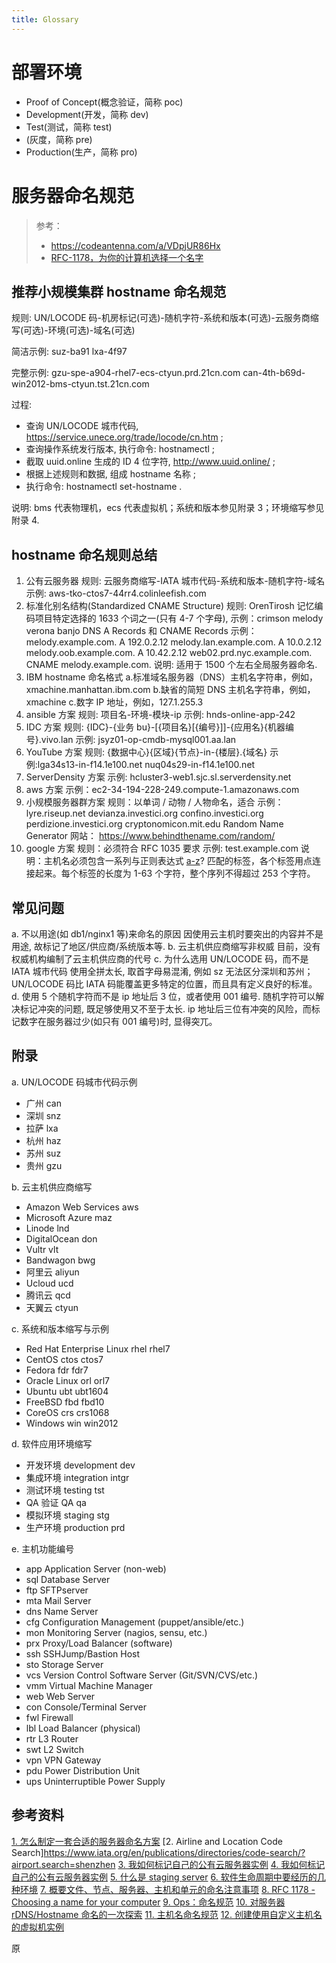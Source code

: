 ```yaml
---
title: Glossary
---
```


# 部署环境

- Proof of Concept(概念验证，简称 poc)
- Development(开发，简称 dev)
- Test(测试，简称 test)
- (灰度，简称 pre)
- Production(生产，简称 pro)

# 服务器命名规范

> 参考：
> 
> - <https://codeantenna.com/a/VDpjUR86Hx>
> - [RFC-1178，为你的计算机选择一个名字](https://datatracker.ietf.org/doc/html/rfc1178)

## 推荐小规模集群 hostname 命名规范

规则: UN/LOCODE 码-机房标记(可选)-随机字符-系统和版本(可选)-云服务商缩写(可选)-环境(可选)-域名(可选)

简洁示例: suz-ba91 lxa-4f97

完整示例: gzu-spe-a904-rhel7-ecs-ctyun.prd.21cn.com can-4th-b69d-win2012-bms-ctyun.tst.21cn.com

过程:

- 查询 UN/LOCODE 城市代码, https://service.unece.org/trade/locode/cn.htm ;
- 查询操作系统发行版本, 执行命令: hostnamectl ;
- 截取 uuid.online 生成的 ID 4 位字符, http://www.uuid.online/ ;
- 根据上述规则和数据, 组成 hostname 名称 ;
- 执行命令: hostnamectl set-hostname .

说明: bms 代表物理机，ecs 代表虚拟机；系统和版本参见附录 3；环境缩写参见附录 4.

## hostname 命名规则总结

1. 公有云服务器
   规则: 云服务商缩写-IATA 城市代码-系统和版本-随机字符-域名
   示例: aws-tko-ctos7-44rr4.colinleefish.com
2. 标准化别名结构(Standardized CNAME Structure)
   规则: OrenTirosh 记忆编码项目特定选择的 1633 个词之一(只有 4-7 个字母),
   示例：crimson melody verona banjo
   DNS A Records 和 CNAME Records 示例：
   melody.example.com. A 192.0.2.12
   melody.lan.example.com. A 10.0.2.12
   melody.oob.example.com. A 10.42.2.12
   web02.prd.nyc.example.com. CNAME melody.example.com.
   说明: 适用于 1500 个左右全局服务器命名.
3. IBM hostname 命名格式
   a.标准域名服务器（DNS）主机名字符串，例如，xmachine.manhattan.ibm.com
   b.缺省的简短 DNS 主机名字符串，例如，xmachine
   c.数字 IP 地址，例如，127.1.255.3
4. ansible 方案
   规则: 项目名-环境-模块-ip
   示例: hnds-online-app-242
5. IDC 方案
   规则: {IDC}-{业务 bu}-\[{项目名}\[{编号}]]-{应用名}{机器编号}.vivo.lan
   示例: jsyz01-op-cmdb-mysql001.aa.lan
6. YouTube 方案
   规则: {数据中心}{区域}{节点}-in-{楼层}.{域名}
   示例:lga34s13-in-f14.1e100.net nuq04s29-in-f14.1e100.net
7. ServerDensity 方案
   示例: hcluster3-web1.sjc.sl.serverdensity.net
8. aws 方案
   示例：ec2-34-194-228-249.compute-1.amazonaws.com
9. 小规模服务器群方案
   规则：以单词 / 动物 / 人物命名，适合
   示例：lyre.riseup.net
   devianza.investici.org
   confino.investici.org
   perdizione.investici.org
   cryptonomicon.mit.edu
   Random Name Generator 网站：
   https://www.behindthename.com/random/
10. google 方案
    规则：必须符合 RFC 1035 要求
    示例: test.example.com
    说明：主机名必须包含一系列与正则表达式 [a-z](https://codeantenna.com/a/%5B-a-z0-9%5D*%5Ba-z0-9%5D)? 匹配的标签，各个标签用点连接起来。每个标签的长度为 1-63 个字符，整个序列不得超过 253 个字符。

## 常见问题

a. 不以用途(如 db1/nginx1 等)来命名的原因
因使用云主机时要突出的内容并不是用途, 故标记了地区/供应商/系统版本等.
b. 云主机供应商缩写非权威
目前，没有权威机构编制了云主机供应商的代号
c. 为什么选用 UN/LOCODE 码，而不是 IATA 城市代码
使用全拼太长, 取首字母易混淆, 例如 sz 无法区分深圳和苏州；
UN/LOCODE 码比 IATA 码能覆盖更多特定的位置，而且具有定义良好的标准。
d. 使用 5 个随机字符而不是 ip 地址后 3 位，或者使用 001 编号.
随机字符可以解决标记冲突的问题, 既足够使用又不至于太长.
ip 地址后三位有冲突的风险，而标记数字在服务器过少(如只有 001 编号)时, 显得突兀。

## 附录

a. UN/LOCODE 码城市代码示例

- 广州 can
- 深圳 snz
- 拉萨 lxa
- 杭州 haz
- 苏州 suz
- 贵州 gzu

b. 云主机供应商缩写

- Amazon Web Services aws
- Microsoft Azure maz
- Linode lnd
- DigitalOcean don
- Vultr vlt
- Bandwagon bwg
- 阿里云 aliyun
- Ucloud ucd
- 腾讯云 qcd
- 天翼云 ctyun

c. 系统和版本缩写与示例

- Red Hat Enterprise Linux rhel rhel7
- CentOS ctos ctos7
- Fedora fdr fdr7
- Oracle Linux orl orl7
- Ubuntu ubt ubt1604
- FreeBSD fbd fbd10
- CoreOS crs crs1068
- Windows win win2012

d. 软件应用环境缩写

- 开发环境 development dev
- 集成环境 integration intgr
- 测试环境 testing tst
- QA 验证 QA qa
- 模拟环境 staging stg
- 生产环境 production prd

e. 主机功能编号

- app Application Server (non-web)
- sql Database Server
- ftp SFTPserver
- mta Mail Server
- dns Name Server
- cfg Configuration Management (puppet/ansible/etc.)
- mon Monitoring Server (nagios, sensu, etc.)
- prx Proxy/Load Balancer (software)
- ssh SSHJump/Bastion Host
- sto Storage Server
- vcs Version Control Software Server (Git/SVN/CVS/etc.)
- vmm Virtual Machine Manager
- web Web Server
- con Console/Terminal Server
- fwl Firewall
- lbl Load Balancer (physical)
- rtr L3 Router
- swt L2 Switch
- vpn VPN Gateway
- pdu Power Distribution Unit
- ups Uninterruptible Power Supply

## 参考资料
[1. 怎么制定一套合适的服务器命名方案](https://cloud.tencent.com/developer/article/1114482)
\[2. Airline and Location Code Search]https://www.iata.org/en/publications/directories/code-search/?airport.search=shenzhen
[3. 我如何标记自己的公有云服务器实例](https://www.jianshu.com/p/9cxmD4)
[4. 我如何标记自己的公有云服务器实例](http://v.colinlee.fish/posts/how-do-i-mark-my-public-cloud-instances.html)
[5. 什么是 staging server](https://blog.csdn.net/blade2001/article/details/7194895)
[6. 软件生命周期中要经历的几种环境](https://blog.csdn.net/yy19890521/article/details/82345963)
[7. 概要文件、节点、服务器、主机和单元的命名注意事项](https://www.ibm.com/support/knowledgecenter/zh/SSFTBX_8.5.6/com.ibm.wbpm.imuc.doc/topics/cins_naming.html)
[8. RFC 1178 - Choosing a name for your computer](http://www.faqs.org/rfcs/rfc1178.html)
[9. Ops：命名规范](https://www.cnblogs.com/William-Guozi/p/Ops_nameRules.html)
[10. 对服务器 rDNS/Hostname 命名的一次探索](https://nova.moe/explore-in-server-rdns-and-hostname/)
[11. 主机名命名规范](https://www.cnblogs.com/kaishirenshi/p/10249072.html)
[12. 创建使用自定义主机名的虚拟机实例](https://cloud.google.com/compute/docs/instances/custom-hostname-vm#limitations)


原